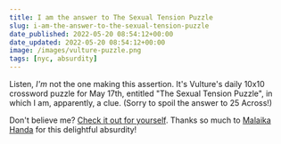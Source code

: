 ```yaml
---
title: I am the answer to The Sexual Tension Puzzle
slug: i-am-the-answer-to-the-sexual-tension-puzzle
date_published: 2022-05-20 08:54:12+00:00
date_updated: 2022-05-20 08:54:12+00:00
image: /images/vulture-puzzle.png
tags: [nyc, absurdity]
---
```

Listen, *I'm* not the one making this assertion. It's Vulture's daily 10x10 crossword puzzle for May 17th, entitled "The Sexual Tension Puzzle", in which I am, apparently, a clue. (Sorry to spoil the answer to 25 Across!) 

Don't believe me? [Check it out for yourself](https://www.vulture.com/2022/05/crossword-the-sexual-tension-puzzle.html). Thanks so much to [Malaika Handa](https://www.girlbosswords.com/about.html) for this delightful absurdity!
